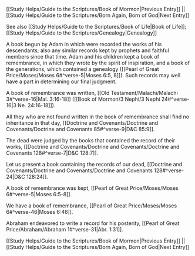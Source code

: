 [[Study Helps/Guide to the Scriptures/Book of Mormon|Previous Entry]]  ||  [[Study Helps/Guide to the Scriptures/Born Again, Born of God|Next Entry]]

 See also [[Study Helps/Guide to the Scriptures/Book of Life|Book of Life]]; [[Study Helps/Guide to the Scriptures/Genealogy|Genealogy]]

 A book begun by Adam in which were recorded the works of his descendants; also any similar records kept by prophets and faithful members since that time. Adam and his children kept a book of remembrance, in which they wrote by the spirit of inspiration, and a book of the generations, which contained a genealogy ([[Pearl of Great Price/Moses/Moses 6#^verse-5|Moses 6:5, 8]]). Such records may well have a part in determining our final judgment.

 A book of remembrance was written, [[Old Testament/Malachi/Malachi 3#^verse-16|Mal. 3:16-18]] ([[Book of Mormon/3 Nephi/3 Nephi 24#^verse-16|3 Ne. 24:16-18]]).

 All they who are not found written in the book of remembrance shall find no inheritance in that day, [[Doctrine and Covenants/Doctrine and Covenants/Doctrine and Covenants 85#^verse-9|D&C 85:9]].

 The dead were judged by the books that contained the record of their works, [[Doctrine and Covenants/Doctrine and Covenants/Doctrine and Covenants 128#^verse-7|D&C 128:7]].

 Let us present a book containing the records of our dead, [[Doctrine and Covenants/Doctrine and Covenants/Doctrine and Covenants 128#^verse-24|D&C 128:24]].

 A book of remembrance was kept, [[Pearl of Great Price/Moses/Moses 6#^verse-5|Moses 6:5-8]].

 We have a book of remembrance, [[Pearl of Great Price/Moses/Moses 6#^verse-46|Moses 6:46]].

 Abraham endeavored to write a record for his posterity, [[Pearl of Great Price/Abraham/Abraham 1#^verse-31|Abr. 1:31]].

[[Study Helps/Guide to the Scriptures/Book of Mormon|Previous Entry]]  ||  [[Study Helps/Guide to the Scriptures/Born Again, Born of God|Next Entry]]